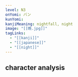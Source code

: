 ```yaml
---
level: N3
onYomi: バン
kunYomi:
kanjiMeaning: nightfall, night
image: "[[晩.jpg]]"
tagLinks:
  - "[[kanji]]"
  - "[[japanese]]"
  - "[[night]]"
---
```

## character analysis
